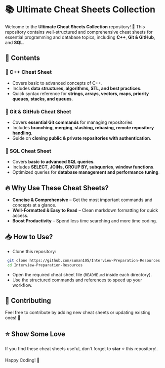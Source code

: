 # 📚 Ultimate Cheat Sheets Collection

Welcome to the **Ultimate Cheat Sheets Collection** repository! 🚀 This repository contains well-structured and comprehensive cheat sheets for essential programming and database topics, including **C++**, **Git & GitHub**, and **SQL**.

## 📌 Contents
### 🔹 C++ Cheat Sheet
- Covers basic to advanced concepts of C++.
- Includes **data structures, algorithms, STL, and best practices**.
- Quick syntax reference for **strings, arrays, vectors, maps, priority queues, stacks, and queues**.

### 🔹 Git & GitHub Cheat Sheet
- Covers **essential Git commands** for managing repositories
- Includes **branching, merging, stashing, rebasing, remote repository handling**.
- Guide on **cloning public & private repositories with authentication**.

### 🔹 SQL Cheat Sheet
- Covers **basic to advanced SQL queries**.
- Includes **SELECT, JOINs, GROUP BY, subqueries, window functions**.
- Optimized queries for **database management and performance tuning**.

## 🔥 Why Use These Cheat Sheets?
- **Concise & Comprehensive** – Get the most important commands and concepts at a glance.
- **Well-Formatted & Easy to Read** – Clean markdown formatting for quick access.
- **Boost Productivity** – Spend less time searching and more time coding.

## 📥 How to Use?
- Clone this repository:
```sh
 git clone https://github.com/suman105/Interview-Preparation-Resources.git
 cd Interview-Preparation-Resources
```
- Open the required cheat sheet file (`README.md` inside each directory).
- Use the structured commands and references to speed up your workflow.

## 🤝 Contributing
Feel free to contribute by adding new cheat sheets or updating existing ones! 🚀

## ⭐ Show Some Love
If you find these cheat sheets useful, don't forget to **star** ⭐ this repository!.

Happy Coding! 🎯

